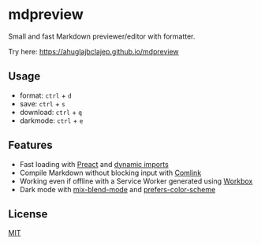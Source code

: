 # mdpreview

Small and fast Markdown previewer/editor with formatter.

Try here: <https://ahuglajbclajep.github.io/mdpreview>

## Usage

- format: `ctrl` + `d`
- save: `ctrl` + `s`
- download: `ctrl` + `q`
- darkmode: `ctrl` + `e`

## Features

- Fast loading with [Preact](https://preactjs.com) and [dynamic imports](https://webpack.js.org/guides/code-splitting/#dynamic-imports)
- Compile Markdown without blocking input with [Comlink](https://github.com/GoogleChromeLabs/comlink)
- Working even if offline with a Service Worker generated using [Workbox](https://developers.google.com/web/tools/workbox/)
- Dark mode with [mix-blend-mode](https://developer.mozilla.org/en-US/docs/Web/CSS/mix-blend-mode) and [prefers-color-scheme
  ](https://developer.mozilla.org/en-US/docs/Web/CSS/@media/prefers-color-scheme)

## License

[MIT](LICENSE)
